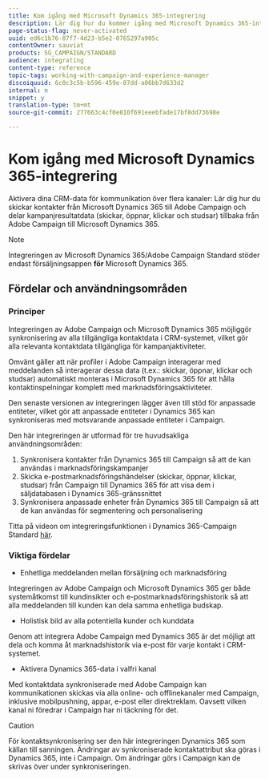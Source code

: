 ```yaml
---
title: Kom igång med Microsoft Dynamics 365-integrering
description: Lär dig hur du kommer igång med Microsoft Dynamics 365-integrering
page-status-flag: never-activated
uuid: ed6c1b76-87f7-4d23-b5e2-0765297a905c
contentOwner: sauviat
products: SG_CAMPAIGN/STANDARD
audience: integrating
content-type: reference
topic-tags: working-with-campaign-and-experience-manager
discoiquuid: 6c0c3c5b-b596-459e-87dd-a06bb7d633d2
internal: n
snippet: y
translation-type: tm+mt
source-git-commit: 277663c4cf0e810f691eeebfade17bf8dd73698e

---
```



# Kom igång med Microsoft Dynamics 365-integrering

Aktivera dina CRM-data för kommunikation över flera kanaler: Lär dig hur du skickar kontakter från Microsoft Dynamics 365 till Adobe Campaign och delar kampanjresultatdata (skickar, öppnar, klickar och studsar) tillbaka från Adobe Campaign till Microsoft Dynamics 365.

>[!NOTE]
>
>Integreringen av Microsoft Dynamics 365/Adobe Campaign Standard stöder endast försäljningsappen **för** Microsoft Dynamics 365.

## Fördelar och användningsområden

### Principer

Integreringen av Adobe Campaign och Microsoft Dynamics 365 möjliggör synkronisering av alla tillgängliga kontaktdata i CRM-systemet, vilket gör alla relevanta kontaktdata tillgängliga för kampanjaktiviteter.

Omvänt gäller att när profiler i Adobe Campaign interagerar med meddelanden så interagerar dessa data (t.ex.: skickar, öppnar, klickar och studsar) automatiskt monteras i Microsoft Dynamics 365 för att hålla kontaktinspelningar komplett med marknadsföringsaktiviteter.

Den senaste versionen av integreringen lägger även till stöd för anpassade entiteter, vilket gör att anpassade entiteter i Dynamics 365 kan synkroniseras med motsvarande anpassade entiteter i Campaign.

Den här integreringen är utformad för tre huvudsakliga användningsområden:

1. Synkronisera kontakter från Dynamics 365 till Campaign så att de kan användas i marknadsföringskampanjer
1. Skicka e-postmarknadsföringshändelser (skickar, öppnar, klickar, studsar) från Campaign till Dynamics 365 för att visa dem i säljdatabasen i Dynamics 365-gränssnittet
1. Synkronisera anpassade enheter från Dynamics 365 till Campaign så att de kan användas för segmentering och personalisering

Titta på videon om integreringsfunktionen i Dynamics 365-Campaign Standard [här](https://helpx.adobe.com/campaign/kt/acs/using/acs-ms-dynamics-crm-connector-tutorial.html).

### Viktiga fördelar

* Enhetliga meddelanden mellan försäljning och marknadsföring

Integreringen av Adobe Campaign och Microsoft Dynamics 365 ger både systemåtkomst till kundinsikter och e-postmarknadsföringshistorik så att alla meddelanden till kunden kan dela samma enhetliga budskap.

* Holistisk bild av alla potentiella kunder och kunddata

Genom att integrera Adobe Campaign med Dynamics 365 är det möjligt att dela och komma åt marknadshistorik via e-post för varje kontakt i CRM-systemet.

* Aktivera Dynamics 365-data i valfri kanal

Med kontaktdata synkroniserade med Adobe Campaign kan kommunikationen skickas via alla online- och offlinekanaler med Campaign, inklusive mobilpushning, appar, e-post eller direktreklam. Oavsett vilken kanal ni föredrar i Campaign har ni täckning för det.

>[!CAUTION]
>
>För kontaktsynkronisering ser den här integreringen Dynamics 365 som källan till sanningen.  Ändringar av synkroniserade kontaktattribut ska göras i Dynamics 365, inte i Campaign.  Om ändringar görs i Campaign kan de skrivas över under synkroniseringen.
